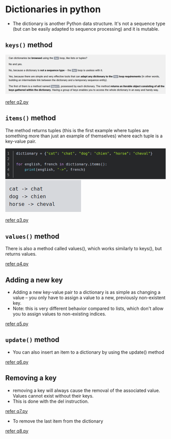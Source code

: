 # Dictionaries in python 

- The dictionary is another Python data structure. It's not a sequence type (but can be easily adapted to sequence processing) and it is mutable.

## `keys()` method 

![alt text](image.png)

[refer q2.py](./q2.py)

## `items()` method 

The method returns tuples (this is the first example where tuples are something more than just an example of themselves) where each tuple is a key-value pair.

![alt text](image-1.png)
![alt text](image-2.png)

[refer q3.py](./q3.py)

## `values()` method

There is also a method called values(), which works similarly to keys(), but returns values.

[refer q4.py](./q4.py)


## Adding a new key

- Adding a new key-value pair to a dictionary is as simple as changing a value – you only have to assign a value to a new, previously non-existent key.
- Note: this is very different behavior compared to lists, which don't allow you to assign values to non-existing indices.

[refer q5.py](./q5.py)


## `update()` method 

- You can also insert an item to a dictionary by using the update() method

[refer q6.py](./q6.py)

## Removing a key

- removing a key will always cause the removal of the associated value. Values cannot exist without their keys.
- This is done with the del instruction.

[refer q7.py](./q7.py)

- To remove the last item from the dictionary

[refer q8.py](./q8.py)


